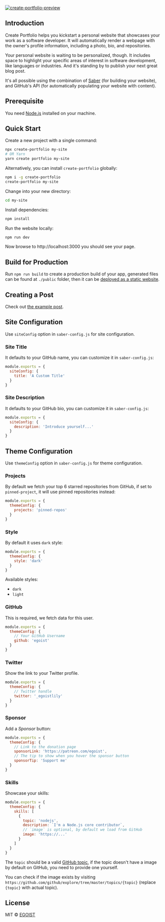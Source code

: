 <a href="https://create-portfolio-demo.saber.land/">
<img src="https://user-images.githubusercontent.com/8784712/58475893-cc4eee80-8181-11e9-8467-e85ccd28a06c.png" alt="create-portfolio-preview">
</a>

## Introduction

Create Portfolio helps you kickstart a personal website that showcases your work as a software developer. It will automatically render a webpage with the owner's profile information, including a photo, bio, and repositories.

Your personal website is waiting to be personalized, though. It includes space to highlight your specific areas of interest in software development, like languages or industries. And it's standing by to publish your next great blog post.

It's all possible using the combination of [Saber](https://saber.land) (for building your website), and GitHub's API (for automatically populating your website with content).

## Prerequisite

You need [Node.js](https://nodejs.org) installed on your machine.

## Quick Start

Create a new project with a single command:

```bash
npx create-portfolio my-site
# OR Yarn
yarn create portfolio my-site
```

Alternatively, you can install `create-portfolio` globally:

```bash
npm i -g create-portfolio
create-portfolio my-site
```

Change into your new directory:

```bash
cd my-site
```

Install dependencies:

```bash
npm install
```

Run the website locally:

```bash
npm run dev
```

Now browse to http://localhost:3000 you should see your page.

## Build for Production

Run `npm run build` to create a production build of your app, generated files can be found at `./public` folder, then it can be [deployed as a static website](https://saber.land/docs/deployment.html).

## Creating a Post

Check out [the example post](./packages/create-portfolio/template/pages/_posts/my-first-post.md).

## Site Configuration

Use `siteConfig` option in `saber-config.js` for site configuration.

### Site Title

It defaults to your GitHub name, you can customize it in `saber-config.js`:

```js
module.exports = {
  siteConfig: {
    title: 'A Custom Title'
  }
}
```

### Site Description

It defaults to your GitHub bio, you can customize it in `saber-config.js`:

```js
module.exports = {
  siteConfig: {
    description: 'Introduce yourself...'
  }
}
```

## Theme Configuration

Use `themeConfig` option in `saber-config.js` for theme configuration.

### Projects

By default we fetch your top 6 starred repositories from GitHub, if set to `pinned-project`, it will use pinned repositories instead:

```js
module.exports = {
  themeConfig: {
    projects: 'pinned-repos'
  }
}
```

### Style

By default it uses `dark` style:

```js
module.exports = {
  themeConfig: {
    style: 'dark'
  }
}
```

Available styles:

- `dark`
- `light`

### GitHub

This is required, we fetch data for this user.

```js
module.exports = {
  themeConfig: {
    // Your GitHub Username
    github: 'egoist'
  }
}
```

### Twitter

Show the link to your Twitter profile.

```js
module.exports = {
  themeConfig: {
    // Twitter handle
    twitter: '_egoistlily'
  }
}
```

### Sponsor

Add a _Sponsor_ button:

```js
module.exports = {
  themeConfig: {
    // Link to the donation page
    sponsorLink: 'https://patreon.com/egoist',
    // The tip to show when you hover the sponsor button
    sponsorTip: 'Support me'
  }
}
```

### Skills

Showcase your skills:

```js
module.exports = {
  themeConfig: {
    skills: [
      {
        topic: 'nodejs',
        description: `I'm a Node.js core contributor`,
        // `image` is optional, by default we load from GitHub
        image: 'https://...'
      }
    ]
  }
}
```

The `topic` should be a valid [GitHub topic](https://github.com/topics), if the topic doesn't have a image by default on GitHub, you need to provide one yourself.

You can check if the image exists by visiting `https://github.com/github/explore/tree/master/topics/{topic}` (replace `{topic}` with actual topic).

## License

MIT &copy; [EGOIST](https://github.com/egoist)
